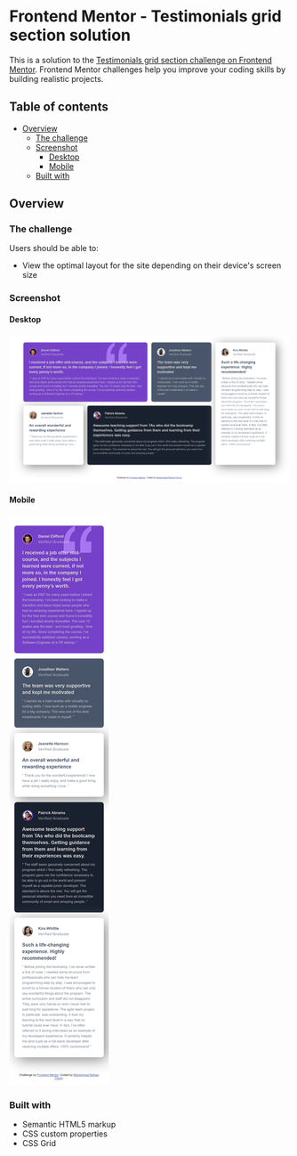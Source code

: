 # Frontend Mentor - Testimonials grid section solution

This is a solution to the [Testimonials grid section challenge on Frontend Mentor](https://www.frontendmentor.io/challenges/testimonials-grid-section-Nnw6J7Un7). Frontend Mentor challenges help you improve your coding skills by building realistic projects.

## Table of contents

- [Overview](#overview)
  - [The challenge](#the-challenge)
  - [Screenshot](#screenshot)
    - [Desktop](#desktop)
    - [Mobile](#mobile)
  - [Built with](#built-with)

## Overview

### The challenge

Users should be able to:

- View the optimal layout for the site depending on their device's screen size

### Screenshot

#### Desktop

![](./screenshot/desktop.png)

#### Mobile

![](./screenshot/mobile.png)

### Built with

- Semantic HTML5 markup
- CSS custom properties
- CSS Grid
